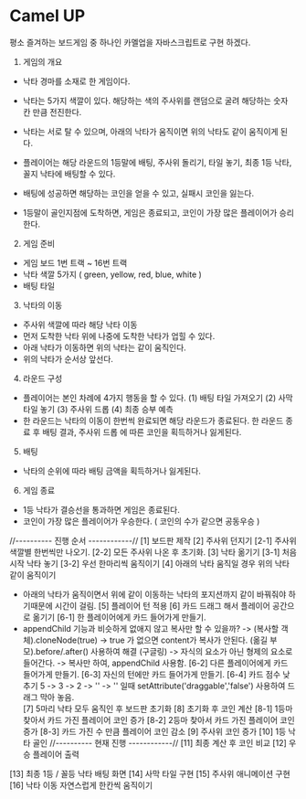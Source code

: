 # Camel UP

평소 즐겨하는 보드게임 중 하나인 카멜업을 자바스크립트로 구현 하겠다.

1. 게임의 개요
  - 낙타 경마를 소재로 한 게임이다.
  - 낙타는 5가지 색깔이 있다. 해당하는 색의 주사위를 랜덤으로 굴려 해당하는 숫자 칸 만큼 전진한다.
  - 낙타는 서로 탈 수 있으며, 아래의 낙타가 움직이면 위의 낙타도 같이 움직이게 된다.
    
  - 플레이어는 해당 라운드의 1등말에 배팅, 주사위 돌리기, 타일 놓기, 최종 1등 낙타, 꼴지 낙타에 배팅할 수 있다.
  - 배팅에 성공하면 해당하는 코인을 얻을 수 있고, 실패시 코인을 잃는다.
  - 1등말이 골인지점에 도착하면, 게임은 종료되고, 코인이 가장 많은 플레이어가 승리한다.

2. 게임 준비 
  - 게임 보드 1번 트랙 ~ 16번 트랙
  - 낙타 색깔 5가지 ( green, yellow, red, blue, white )
  - 배팅 타일   
3. 낙타의 이동
  - 주사위 색깔에 따라 해당 낙타 이동
  - 먼저 도착한 낙타 위에 나중에 도착한 낙타가 업힐 수 있다.
  - 아래 낙타가 이동하면 위의 낙타는 같이 움직인다.
  - 위의 낙타가 순서상 앞선다.   
4. 라운드 구성
  - 플레이어는 본인 차례에 4가지 행동을 할 수 있다.
    (1) 배팅 타일 가져오기
    (2) 사막 타일 놓기
    (3) 주사위 드롭
    (4) 최종 승부 예측
  - 한 라운드는 낙타의 이동이 한번씩 완료되면 해당 라운드가 종료된다.
    한 라운드 종료 후 배팅 결과, 주사위 드롭 에 따른 코인을 획득하거나 잃게된다.      
5. 배팅
  - 낙타의 순위에 따라 배팅 금액을 획득하거나 잃게된다.
6. 게임 종료
  - 1등 낙타가 결승선을 통과하면 게임은 종료된다.
  - 코인이 가장 많은 플레이어가 우승한다. ( 코인의 수가 같으면 공동우승 )

//---------- 진행 순서 ------------//
[1] 보드판 제작
[2] 주사위 던지기
  [2-1] 주사위 색깔별 한번씩만 나오기.
  [2-2] 모든 주사위 나온 후 초기화.
[3] 낙타 옮기기
  [3-1] 처음 시작 낙타 놓기
  [3-2] 우선 한마리씩 움직이기
[4] 아래의 낙타 움직일 경우 위의 낙타 같이 움직이기
  - 아래의 낙타가 움직이면서 위에 같이 이동하는 낙타의 포지션까지 같이 바꿔줘야 하기때문에 시간이 걸림.
[5] 플레이어 턴 적용
[6] 카드 드래그 해서 플레이어 공간으로 옮기기
  [6-1] 한 플레이어에게 카드 들어가게 만들기.
  - appendChild 기능과 비슷하게 없애지 않고 복사만 할 수 있을까?
  -> (복사할 객체).cloneNode(true) -> true 가 없으면 content가 복사가 안된다.
    (옮길 부모).before/.after() 사용하여 해결 (구글링) -> 자식의 요소가 아닌 형제의 요소로 들어간다.
  -> 복사만 하여, appendChild 사용함.
  [6-2] 다른 플레이어에게 카드 들어가게 만들기.
  [6-3] 자신의 턴에만 카드 들어가게 만들기.
  [6-4] 카드 점수 낮추기 5 -> 3 -> 2 -> ''
  -> '' 일때 setAttribute('draggable','false') 사용하여 드래그 막아 놓음.   
[7] 5마리 낙타 모두 움직인 후 보드판 초기화
[8] 초기화 후 코인 계산
  [8-1] 1등마 찾아서 카드 가진 플레이어 코인 증가
  [8-2] 2등마 찾아서 카드 가진 플레이어 코인 증가
  [8-3] 카드 가진 수 만큼 플레이어 코인 감소
[9] 주사위 코인 증가
[10] 1등 낙타 골인 
//---------- 현재 진행 ------------//
[11] 최종 계산 후 코인 비교
[12] 우승 플레이어 출력

[13] 최종 1등 / 꼴등 낙타 배팅 화면 
[14] 사막 타일 구현
[15] 주사위 애니메이션 구현
[16] 낙타 이동 자연스럽게 한칸씩 움직이기
